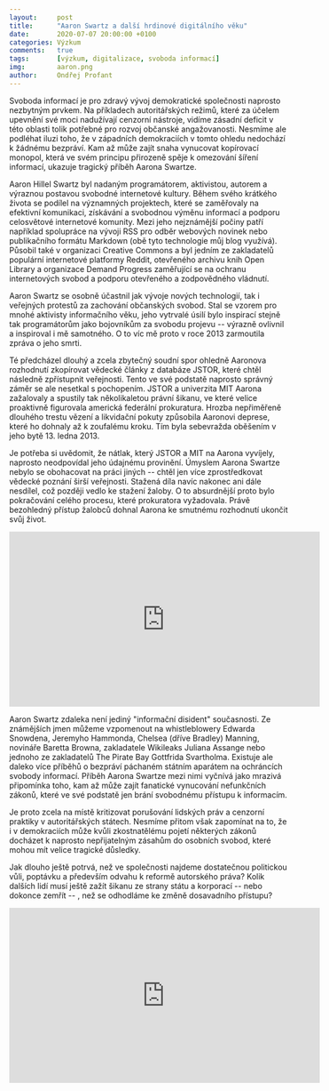 ```yaml
---
layout:     post
title:      "Aaron Swartz a další hrdinové digitálního věku"
date:       2020-07-07 20:00:00 +0100
categories: Výzkum
comments:   true
tags:       [výzkum, digitalizace, svoboda informací]
img:        aaron.png
author:     Ondřej Profant
---
```


Svoboda informací je pro zdravý vývoj demokratické společnosti naprosto nezbytným prvkem. Na příkladech autoritářských režimů, které za účelem upevnění své moci nadužívají cenzorní nástroje, vidíme zásadní deficit v této oblasti tolik potřebné pro rozvoj občanské angažovanosti. Nesmíme ale podléhat iluzi toho, že v západních demokraciích v tomto ohledu nedochází k žádnému bezpráví. Kam až může zajít snaha vynucovat kopírovací monopol, která ve svém principu přirozeně spěje k omezování šíření informací, ukazuje tragický příběh Aarona Swartze.

<!--more-->

Aaron Hillel Swartz byl nadaným programátorem, aktivistou, autorem a výraznou postavou svobodné internetové kultury. Během svého krátkého života se podílel na významných projektech, které se zaměřovaly na efektivní komunikaci, získávání a svobodnou výměnu informací a podporu celosvětové internetové komunity. Mezi jeho nejznámější počiny patří například spolupráce na vývoji RSS pro odběr webových novinek nebo publikačního formátu Markdown (obě tyto technologie můj blog využívá). Působil také v organizaci Creative Commons a byl jedním ze zakladatelů populární internetové platformy Reddit, otevřeného archivu knih Open Library a organizace Demand Progress zaměřující se na ochranu internetových svobod a podporu otevřeného a zodpovědného vládnutí.

Aaron Swartz se osobně účastnil jak vývoje nových technologií, tak i veřejných protestů za zachování občanských svobod. Stal se vzorem pro mnohé aktivisty informačního věku, jeho vytrvalé úsilí bylo inspirací stejně tak programátorům jako bojovníkům za svobodu projevu -- výrazně ovlivnil a inspiroval i mě samotného. O to víc mě proto v roce 2013 zarmoutila zpráva o jeho smrti.

Té předcházel dlouhý a zcela zbytečný soudní spor ohledně Aaronova rozhodnutí zkopírovat vědecké články z databáze JSTOR, které chtěl následně zpřístupnit veřejnosti. Tento ve své podstatě naprosto správný záměr se ale nesetkal s pochopením. JSTOR a univerzita MIT Aarona zažalovaly a spustily tak několikaletou právní šikanu, ve které velice proaktivně figurovala americká federální prokuratura. Hrozba nepřiměřeně dlouhého trestu vězení a likvidační pokuty způsobila Aaronovi deprese, které ho dohnaly až k zoufalému kroku. Tím byla sebevražda oběšením v jeho bytě 13. ledna 2013.

Je potřeba si uvědomit, že nátlak, který JSTOR a MIT na Aarona vyvíjely, naprosto neodpovídal jeho údajnému provinění. Úmyslem Aarona Swartze nebylo se obohacovat na práci jiných -- chtěl jen více zprostředkovat vědecké poznání širší veřejnosti. Stažená díla navíc nakonec ani dále nesdílel, což později vedlo ke stažení žaloby. O to absurdnější proto bylo pokračování celého procesu, které prokuratora vyžadovala. Právě bezohledný přístup žalobců dohnal Aarona ke smutnému rozhodnutí ukončit svůj život.

<iframe width="560" height="315" src="https://www.youtube.com/embed/7fyGLmHvfwQ" frameborder="0" allow="accelerometer; autoplay; encrypted-media; gyroscope; picture-in-picture" allowfullscreen></iframe>

Aaron Swartz zdaleka není jediný "informační disident" současnosti. Ze známějších jmen můžeme vzpomenout na whistleblowery Edwarda Snowdena, Jeremyho Hammonda, Chelsea (dříve Bradley) Manning, novináře Baretta Browna, zakladatele Wikileaks Juliana Assange nebo jednoho ze zakladatelů The Pirate Bay Gottfrida Svartholma. Existuje ale daleko více příběhů o bezpráví páchaném státním aparátem na ochráncích svobody informací. Příběh Aarona Swartze mezi nimi vyčnívá jako mrazivá připomínka toho, kam až může zajít fanatické vynucování nefunkčních zákonů, které ve své podstatě jen brání svobodnému přístupu k informacím.

Je proto zcela na místě kritizovat porušování lidských práv a cenzorní praktiky v autoritářských státech. Nesmíme přitom však zapomínat na to, že i v demokraciích může kvůli zkostnatělému pojetí některých zákonů docházet k naprosto nepřijatelným zásahům do osobních svobod, které mohou mít velice tragické důsledky.

Jak dlouho ještě potrvá, než ve společnosti najdeme dostatečnou politickou vůli, poptávku a především odvahu k reformě autorského práva? Kolik dalších lidí musí ještě zažít šikanu ze strany státu a korporací -- nebo dokonce zemřít -- , než se odhodláme ke změně dosavadního přístupu?

<iframe width="560" height="315" src="https://www.youtube.com/embed/3Q6Fzbgs_Lg" frameborder="0" allow="accelerometer; autoplay; encrypted-media; gyroscope; picture-in-picture" allowfullscreen></iframe>

